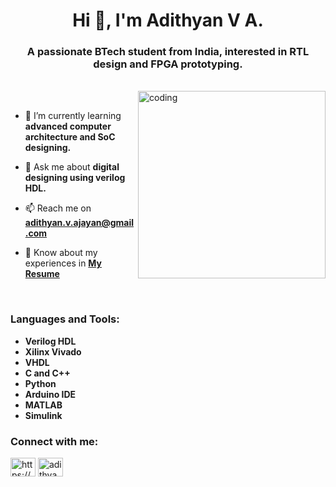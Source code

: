 <h1 align="center">Hi 👋, I'm Adithyan V A.</h1>
<h3 align="center">A passionate BTech student from India, interested in RTL design and FPGA prototyping.</h3>
<br>
<img align="right" alt="coding" width="300" src="https://github.com/user-attachments/assets/aedbe12b-e404-41ea-a16b-21de67bec94a">
<br>

- 🌱 I’m currently learning **advanced computer architecture and SoC designing.**

- 💬 Ask me about **digital designing using verilog HDL.**

- 📫 Reach me on <a href="mailto:adithyan.v.ajayan@gmail.com" target="blank" title = "Email me">**adithyan.v.ajayan@gmail.com**</a>

- 📄 Know about my experiences in <a href="https://drive.google.com/file/d/1MeGBtXhpTUdPYSAgA2MU8JfwJhHjkEGQ/view?usp=sharing" target=_blank title = "Resume">**My Resume**</a>
<br>

<h3 align="left">Languages and Tools:</h3>

* **Verilog HDL**
* **Xilinx Vivado**
* **VHDL**
* **C and C++**
* **Python**
* **Arduino IDE**
* **MATLAB**
* **Simulink**
    
<h3 align="left">Connect with me:</h3>
<p align="left">
<a href="https://linkedin.com/in/https://www.linkedin.com/in/adithyan-va/" target="blank"><img align="center" src="https://raw.githubusercontent.com/rahuldkjain/github-profile-readme-generator/master/src/images/icons/Social/linked-in-alt.svg" alt="https://www.linkedin.com/in/adithyan-va/" height="30" width="40" /></a>
<a href="https://instagram.com/adithyan_v.a" target="blank"><img align="center" src="https://raw.githubusercontent.com/rahuldkjain/github-profile-readme-generator/master/src/images/icons/Social/instagram.svg" alt="adithyan_v.a" height="30" width="40" /></a>
</p>
